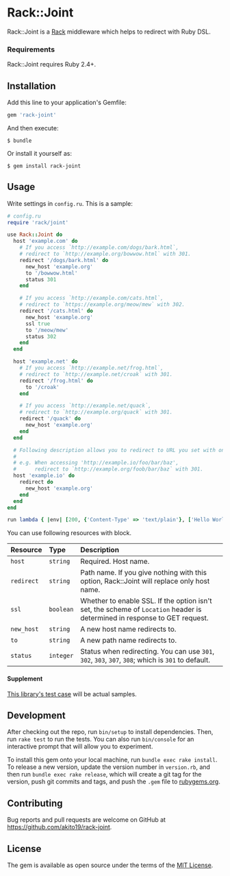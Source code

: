 # Rack::Joint

Rack::Joint is a [Rack](https://github.com/rack/rack) middleware which helps to redirect with Ruby DSL.

### Requirements
Rack::Joint requires Ruby 2.4+.

## Installation

Add this line to your application's Gemfile:

```ruby
gem 'rack-joint'
```

And then execute:

    $ bundle

Or install it yourself as:

    $ gem install rack-joint

## Usage

Write settings in `config.ru`. This is a sample:

```ruby
# config.ru
require 'rack/joint'

use Rack::Joint do
  host 'example.com' do
    # If you access `http://example.com/dogs/bark.html`,
    # redirect to `http://example.org/bowwow.html` with 301.
    redirect '/dogs/bark.html' do
      new_host 'example.org'
      to '/bowwow.html'
      status 301
    end

    # If you access `http://example.com/cats.html`,
    # redirect to `https://example.org/meow/mew` with 302.
    redirect '/cats.html' do
      new_host 'example.org'
      ssl true
      to '/meow/mew'
      status 302
    end
  end

  host 'example.net' do
    # If you access `http://example.net/frog.html`,
    # redirect to `http://example.net/croak` with 301.
    redirect '/frog.html' do
      to '/croak'
    end

    # If you access `http://example.net/quack`,
    # redirect to `http://example.org/quack` with 301.
    redirect '/quack' do
      new_host 'example.org'
    end
  end

  # Following description allows you to redirect to URL you set with only host replaced.
  #
  # e.g. When accessing 'http://example.io/foo/bar/baz',
  #      redirect to `http://example.org/foob/bar/baz` with 301.
  host 'example.io' do
    redirect do
      new_host 'example.org'
    end
  end
end

run lambda { |env| [200, {'Content-Type' => 'text/plain'}, ['Hello World!']] }
```

You can use following resources with block.

| Resource | Type | Description |
| :------- | :--- | :---------- |
| `host`   | `string` | Required. Host name. |
| `redirect` | `string` | Path name. If you give nothing with this option, Rack::Joint will replace only host name. |
| `ssl` | `boolean` | Whether to enable SSL. If the option isn't set, the scheme of `Location` header is determined in response to GET request. |
| `new_host` | `string` | A new host name redirects to. |
| `to` | `string` | A new path name redirects to. |
| `status` | `integer` | Status when redirecting. You can use `301`, `302`, `303`, `307`, `308`; which is `301` to default. |

#### Supplement

[This library's test case](https://github.com/akito19/rack-joint/tree/master/test/config) will be actual samples.

## Development

After checking out the repo, run `bin/setup` to install dependencies. Then, run `rake test` to run the tests. You can also run `bin/console` for an interactive prompt that will allow you to experiment.

To install this gem onto your local machine, run `bundle exec rake install`. To release a new version, update the version number in `version.rb`, and then run `bundle exec rake release`, which will create a git tag for the version, push git commits and tags, and push the `.gem` file to [rubygems.org](https://rubygems.org).

## Contributing

Bug reports and pull requests are welcome on GitHub at https://github.com/akito19/rack-joint.

## License

The gem is available as open source under the terms of the [MIT License](https://opensource.org/licenses/MIT).
